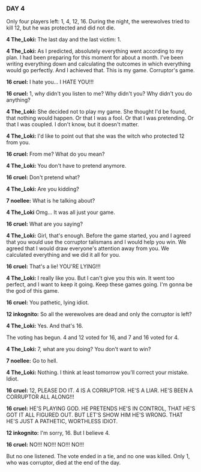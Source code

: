 ### DAY 4

Only four players left: 1, 4, 12, 16. During the night, the werewolves tried to kill 12, but he was protected and did not die.

**4 The_Loki:** The last day and the last victim: 1.

**4 The_Loki:** As I predicted, absolutely everything went according to my plan. I had been preparing for this moment for about a month. I've been writing everything down and calculating the outcomes in which everything would go perfectly. And I achieved that. This is my game. Corruptor's game.

**16 cruel:** I hate you... I HATE YOU!!!

**16 cruel:** 1, why didn't you listen to me? Why didn't you? Why didn't you do anything?

**4 The_Loki:** She decided not to play my game. She thought I'd be found, that nothing would happen. Or that I was a fool. Or that I was pretending. Or that I was coupled. I don't know, but it doesn't matter.

**4 The_Loki:** I'd like to point out that she was the witch who protected 12 from you.

**16 cruel:** From me? What do you mean?

**4 The_Loki:** You don't have to pretend anymore.

**16 cruel:** Don't pretend what?

**4 The_Loki:** Are you kidding?

**7 noellee:** What is he talking about?

**4 The_Loki** Omg... It was all just your game.

**16 cruel:** What are you saying?

**4 The_Loki:** Girl, that's enough. Before the game started, you and I agreed that you would use the corruptor talismans and I would help you win. We agreed that I would draw everyone's attention away from you. We calculated everything and we did it all for you.

**16 cruel:** That's a lie! YOU'RE LYING!!!

**4 The_Loki:** I really like you. But I can't give you this win. It went too perfect, and I want to keep it going. Keep these games going. I'm gonna be the god of this game.

**16 cruel:** You pathetic, lying idiot.

**12 inkognito:** So all the werewolves are dead and only the corruptor is left?

**4 The_Loki:** Yes. And that's 16.

The voting has begun. 4 and 12 voted for 16, and 7 and 16 voted for 4.

**4 The_Loki:** 7, what are you doing? You don't want to win?

**7 noellee:** Go to hell.

**4 The_Loki:** Nothing. I think at least tomorrow you'll correct your mistake. Idiot.

**16 cruel:** 12, PLEASE DO IT. 4 IS A CORRUPTOR. HE'S A LIAR. HE'S BEEN A CORRUPTOR ALL ALONG!!!

**16 cruel:** HE'S PLAYING GOD. HE PRETENDS HE'S IN CONTROL, THAT HE'S GOT IT ALL FIGURED OUT. BUT LET'S SHOW HIM HE'S WRONG. THAT HE'S JUST A PATHETIC, WORTHLESS IDIOT.

**12 inkognito:** I'm sorry, 16. But I believe 4.

**16 cruel:** NO!!! NO!!! NO!!! NO!!!

But no one listened. The vote ended in a tie, and no one was killed. Only 1, who was corruptor, died at the end of the day.